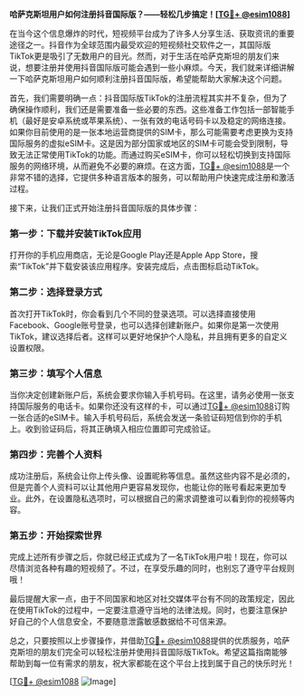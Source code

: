 **哈萨克斯坦用户如何注册抖音国际版？——轻松几步搞定！[[TG💪+ @esim1088](https://t.me/s/esim1088)]**

在当今这个信息爆炸的时代，短视频平台成为了许多人分享生活、获取资讯的重要途径之一。抖音作为全球范围内最受欢迎的短视频社交软件之一，其国际版TikTok更是吸引了无数用户的目光。然而，对于生活在哈萨克斯坦的朋友们来说，想要注册并使用抖音国际版可能会遇到一些小麻烦。今天，我们就来详细讲解一下哈萨克斯坦用户如何顺利注册抖音国际版，希望能帮助大家解决这个问题。

首先，我们需要明确一点：抖音国际版TikTok的注册流程其实并不复杂，但为了确保操作顺利，我们还是需要准备一些必要的东西。这些准备工作包括一部智能手机（最好是安卓系统或苹果系统）、一张有效的电话号码卡以及稳定的网络连接。如果你目前使用的是一张本地运营商提供的SIM卡，那么可能需要考虑更换为支持国际服务的虚拟eSIM卡。这是因为部分国家或地区的SIM卡可能会受到限制，导致无法正常使用TikTok的功能。而通过购买eSIM卡，你可以轻松切换到支持国际服务的网络环境，从而避免不必要的麻烦。在这方面，[TG💪+ @esim1088](https://t.me/s/esim1088)是一个非常不错的选择，它提供多种语言版本的服务，可以帮助用户快速完成注册和激活过程。

接下来，让我们正式开始注册抖音国际版的具体步骤：

### 第一步：下载并安装TikTok应用

打开你的手机应用商店，无论是Google Play还是Apple App Store，搜索“TikTok”并下载安装该应用程序。安装完成后，点击图标启动TikTok。

### 第二步：选择登录方式

首次打开TikTok时，你会看到几个不同的登录选项。可以选择直接使用Facebook、Google账号登录，也可以选择创建新账户。如果你是第一次使用TikTok，建议选择后者。这样可以更好地保护个人隐私，并且拥有更多的自定义设置权限。

### 第三步：填写个人信息

当你决定创建新账户后，系统会要求你输入手机号码。在这里，请务必使用一张支持国际服务的电话卡。如果你还没有这样的卡，可以通过[TG💪+ @esim1088](https://t.me/s/esim1088)订购一张合适的eSIM卡。输入手机号码后，系统会发送一条验证码短信到你的手机上。收到验证码后，将其正确填入相应位置即可完成验证。

### 第四步：完善个人资料

成功注册后，系统会让你上传头像、设置昵称等信息。虽然这些内容不是必须的，但是完善个人资料可以让其他用户更容易发现你，也能让你的账号看起来更加专业。此外，在设置隐私选项时，可以根据自己的需求调整谁可以看到你的视频等内容。

### 第五步：开始探索世界

完成上述所有步骤之后，你就已经正式成为了一名TikTok用户啦！现在，你可以尽情浏览各种有趣的短视频了。不过，在享受乐趣的同时，也别忘了遵守平台规则哦！

最后提醒大家一点，由于不同国家和地区对社交媒体平台有不同的政策规定，因此在使用TikTok的过程中，一定要注意遵守当地的法律法规。同时，也要注意保护好自己的个人信息安全，不要随意泄露敏感数据给不可信来源。

总之，只要按照以上步骤操作，并借助[TG💪+ @esim1088](https://t.me/s/esim1088)提供的优质服务，哈萨克斯坦的朋友们完全可以轻松注册并使用抖音国际版TikTok。希望这篇指南能够帮助到每一位有需求的朋友，祝大家都能在这个平台上找到属于自己的快乐时光！

[[TG💪+ @esim1088](https://t.me/s/esim1088) ![Image](https://i.postimg.cc/4NQfJmqS/Snipaste-2025-05-13-00-14-12.png)]